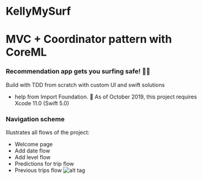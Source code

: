# KellyMySurf

# MVC + Coordinator pattern with CoreML 
### Recommendation app gets you surfing safe! 🤙🏽
Build with TDD from scratch with custom UI and swift solutions
 + help from Import Foundation.
📌  As of October 2019, this project requires Xcode 11.0 (Swift 5.0)

###  Navigation scheme
Illustrates all flows of the project:

 + Welcome page
 + Add date flow
 + Add level flow
 + Predictions for trip flow
 + Previous trips flow
![alt tag](https://pbs.twimg.com/media/EGN6v1YWwAEa2bc?format=jpg&name=large)



